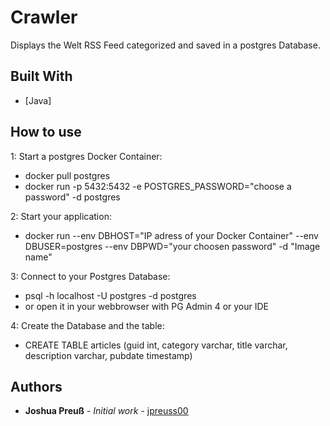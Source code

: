 # Crawler

Displays the Welt RSS Feed categorized and saved in a postgres Database.

## Built With

* [Java]

## How to use

1: Start a postgres Docker Container:
* docker pull postgres
* docker run -p 5432:5432 -e POSTGRES_PASSWORD="choose a password" -d postgres

2: Start your application:
* docker run --env DBHOST="IP adress of your Docker Container" --env DBUSER=postgres --env DBPWD="your choosen password" -d "Image name"

3: Connect to your Postgres Database:
* psql -h localhost -U postgres -d postgres
* or open it in your webbrowser with PG Admin 4 or your IDE

4: Create the Database and the table:
* CREATE TABLE articles (guid int, category varchar, title varchar, description varchar, pubdate timestamp)

## Authors

* **Joshua Preuß** - *Initial work* - [jpreuss00](https://github.com/jpreuss00)
